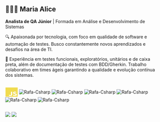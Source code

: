 <div>
  <h2 >👩🏽‍💻 Maria Alice</h2>
  <p ><strong>Analista de QA Júnior</strong> | Formada em Análise e Desenvolvimento de Sistemas </p>
  <p>🔍 Apaixonada por tecnologia, com foco em qualidade de software e automação de testes. Busco constantemente novos aprendizados e desafios na área de TI.</p>
  <p>💼 Experiência em testes funcionais, exploratórios, unitários e de caixa preta, além de documentação de testes com BDD/Gherkin. Trabalho colaborativo em times ágeis garantindo a qualidade e evolução contínua dos sistemas.</p>
</div>

<div style="display: inline_block"><br>
  <img align="center" alt="Rafa-Js" height="30" width="40" src="https://raw.githubusercontent.com/devicons/devicon/master/icons/javascript/javascript-plain.svg">
  <img align="center" alt="Rafa-Csharp" height="30" width="40" src="https://www.svgrepo.com/show/353630/cypress.svg" >
  <img align="center" alt="Rafa-Csharp" height="30" width="40" src="https://cdn.jsdelivr.net/gh/devicons/devicon@latest/icons/git/git-original.svg" >
  <img align="center" alt="Rafa-Csharp" height="30" width="40" src="https://cdn.jsdelivr.net/gh/devicons/devicon@latest/icons/mysql/mysql-original.svg" >
  <img align="center" alt="Rafa-Csharp" height="30" width="40" src="https://cdn.jsdelivr.net/gh/devicons/devicon@latest/icons/html5/html5-original.svg" >
  <img align="center" alt="Rafa-Csharp" height="30" width="40" src="https://cdn.jsdelivr.net/gh/devicons/devicon@latest/icons/css3/css3-original.svg" >
  <img align="center" alt="Rafa-Csharp" height="30" width="40" src="https://cdn.jsdelivr.net/gh/devicons/devicon@latest/icons/postman/postman-original.svg" >
 
</div>
  
  ##
 
<div> 
  

 
  <a href = "mailto:mariaalice15.rj@gmail.com"><img src="https://img.shields.io/badge/-Gmail-%23333?style=for-the-badge&logo=gmail&logoColor=white" target="_blank"></a>
  <a href="https://www.linkedin.com/in/maria-alice-nascimento-318b77270/" target="_blank"><img src="https://img.shields.io/badge/-LinkedIn-%230077B5?style=for-the-badge&logo=linkedin&logoColor=white" target="_blank"></a> 
  
</div>

<!---
mariaalicefn/mariaalicefn is a ✨ special ✨ repository because its `README.md` (this file) appears on your GitHub profile.
You can click the Preview link to take a look at your changes.
--->

